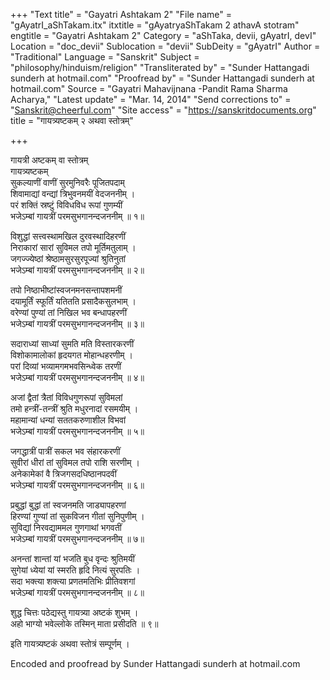 +++
"Text title" = "Gayatri Ashtakam 2"
"File name" = "gAyatrI_aShTakam.itx"
itxtitle = "gAyatryaShTakam 2 athavA stotram"
engtitle = "Gayatri Ashtakam 2"
Category = "aShTaka, devii, gAyatrI, devI"
Location = "doc_devii"
Sublocation = "devii"
SubDeity = "gAyatrI"
Author = "Traditional"
Language = "Sanskrit"
Subject = "philosophy/hinduism/religion"
"Transliterated by" = "Sunder Hattangadi sunderh at hotmail.com"
"Proofread by" = "Sunder Hattangadi sunderh at hotmail.com"
Source = "Gayatri Mahavijnana -Pandit Rama Sharma Acharya,"
"Latest update" = "Mar. 14, 2014"
"Send corrections to" = "Sanskrit@cheerful.com"
"Site access" = "https://sanskritdocuments.org"
title = "गायत्र्यष्टकम् २ अथवा स्तोत्रम्"

+++
  
 गायत्री अष्टकम् वा स्तोत्रम्   
गायत्र्यष्टकम्  
सुकल्याणीं वाणीं सुरमुनिवरैः पूजितपदाम्  
     शिवामाद्यां वन्द्यां त्रिभुवनमयीं वेदजननीम् ।  
परं शक्तिं स्रष्टुं विविधविध रूपां गुणम्यीं  
     भजेऽम्बां गायत्रीं परमसुभगानन्दजननीम् ॥ १॥  
  
विशुद्धां सत्त्वस्थामखिल दुरवस्थादिहरणीं  
     निराकारां सारां सुविमल तपो मूर्तिमतुलाम् ।  
जगज्ज्येष्ठां श्रेष्ठामसुरसुरपूज्यां श्रुतिनुतां  
     भजेऽम्बां गायत्रीं परमसुभगानन्दजननीम् ॥ २॥  
  
तपो निष्ठाभीष्टांस्वजनमनसन्तापशमनीं  
     दयामूर्तिं स्फूर्तिं यतितति प्रसादैकसुलभाम् ।  
वरेण्यां पुण्यां तां निखिल भव बन्धापहरणीं  
     भजेऽम्बां गायत्रीं परमसुभगानन्दजननीम् ॥ ३॥  
  
सदाराध्यां साध्यां सुमति मति विस्तारकरणीं  
     विशोकामालोकां हृदयगत मोहान्धहरणीम् ।  
परां दिव्यां भव्यामगमभवसिन्ध्वेक तरणीं  
     भजेऽम्बां गायत्रीं परमसुभगानन्दजननीम् ॥ ४॥  
  
अजां द्वैतां त्रैतां विविधगुणरूपां सुविमलां  
     तमो हन्त्रीं-तन्त्रीं श्रुति मधुरनादां रसमयीम् ।  
महामान्यां धन्यां सततकरुणाशील विभवां  
     भजेऽम्बां गायत्रीं परमसुभगानन्दजननीम् ॥ ५॥  
  
जगद्धात्रीं पात्रीं सकल भव संहारकरणीं  
     सुवीरां धीरां तां सुविमल तपो राशि सरणीम् ।  
अनेकामेकां वै त्रिजगसदधिष्ठानपदवीं  
     भजेऽम्बां गायत्रीं परमसुभगानन्दजननीम् ॥ ६॥  
  
प्रबुद्धां बुद्धां तां स्वजनमति जाड्यापहरणां  
     हिरण्यां गुण्यां तां सुकविजन गीतां सुनिपुणीम् ।  
सुविद्यां निरवद्याममल गुणगाथां भगवतीं  
     भजेऽम्बां गायत्रीं परमसुभगानन्दजननीम् ॥ ७॥  
  
अनन्तां शान्तां यां भजति बुध वृन्दः श्रुतिमयीं  
     सुगेयां ध्येयां यां स्मरति हृदि नित्यं सुरपतिः ।  
सदा भक्त्या शक्त्या प्रणतमतिभिः प्रीतिवशगां  
     भजेऽम्बां गायत्रीं परमसुभगानन्दजननीम् ॥ ८॥  
  
शुद्ध चित्तः पठेद्यस्तु गायत्र्या अष्टकं शुभम् ।  
अहो भाग्यो भवेल्लोके तस्मिन् माता प्रसीदति ॥ ९॥  
  
इति गायत्र्यष्टकं अथवा स्तोत्रं सम्पूर्णम् ।  
  
Encoded and proofread by Sunder Hattangadi sunderh at hotmail.com  
  
